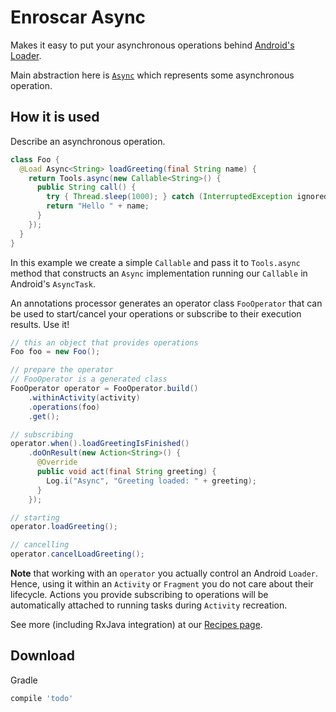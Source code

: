 Enroscar Async
==============

Makes it easy to put your asynchronous operations behind
[Android's Loader](https://developer.android.com/reference/android/content/Loader.html).

Main abstraction here is
[`Async`](providers/src/main/java/com/stanfy/enroscar/async/Async.java)
which represents some asynchronous operation.

How it is used
--------------

Describe an asynchronous operation.

```java
class Foo {
  @Load Async<String> loadGreeting(final String name) {
    return Tools.async(new Callable<String>() {
      public String call() {
        try { Thread.sleep(1000); } catch (InterruptedException ignored) { }
        return "Hello " + name;
      }
    });
  }
}
```

In this example we create a simple `Callable` and pass it to `Tools.async` method that
constructs an `Async` implementation running our `Callable` in Android's `AsyncTask`.

An annotations processor generates an operator class `FooOperator` that can be used to 
start/cancel your operations or subscribe to their execution results. Use it!

```java
// this an object that provides operations
Foo foo = new Foo();

// prepare the operator
// FooOperator is a generated class
FooOperator operator = FooOperator.build()
    .withinActivity(activity)
    .operations(foo)
    .get();

// subscribing
operator.when().loadGreetingIsFinished()
    .doOnResult(new Action<String>() {
      @Override
      public void act(final String greeting) {
        Log.i("Async", "Greeting loaded: " + greeting);
      }
    });

// starting
operator.loadGreeting();

// cancelling
operator.cancelLoadGreeting();    
```

**Note** that working with an `operator` you actually control an Android `Loader`. Hence, using it 
within an `Activity` or `Fragment` you do not care about their lifecycle. Actions you provide 
subscribing to operations will be automatically attached to running tasks during `Activity` 
recreation.

See more (including RxJava integration) at our [Recipes page](Enroscar-Async).

Download
--------
Gradle

```groovy
compile 'todo'
```
